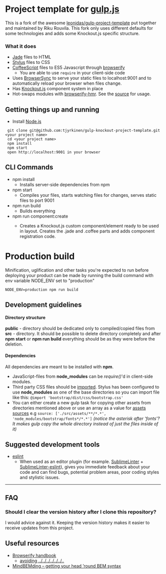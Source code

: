# Project template for [gulp.js](http://gulpjs.com/)

This is a fork of the awesome [leonidas/gulp-project-template](https://github.com/leonidas/gulp-project-template) put together and maintained by Riku Rouvila. This fork only uses different defaults for some technologies and adds some Knockout.js specific structure.

### What it does
* [Jade](http://jade-lang.com) files to HTML
* [Stylus](http://learnboost.github.io/stylus) files to CSS
* [CoffeeScript](http://coffeescript.org/) files to ES5 Javascript through [browserify](http://browserify.org/)
    * You are able to use `require` in your client-side code
* Uses [BrowserSync](http://www.browsersync.io/) to serve your static files to localhost:9001 and to automatically reload your browser when files change.
* Has [Knockout.js](http://knockoutjs.com/) component system in place
* Hot-swaps modules with [browserify-hmr](https://github.com/AgentME/browserify-hmr). See the [source](https://github.com/leonidas/gulp-project-template/blob/master/src/main.js#L4-L7) for usage.

## Getting things up and running
- Install [Node.js](http://nodejs.org)

```
 git clone git@github.com:tjyrkinen/gulp-knockout-project-template.git <your project name>
 cd <your project name>
 npm install
 npm start
 open http://localhost:9001 in your browser
```

## CLI Commands
* npm install
    * Installs server-side dependencies from npm
* npm start
    * Compiles your files, starts watching files for changes, serves static files to port 9001
* npm run build
    * Builds everything
* npm run component:create <component-name>
    * Creates a Knockout.js custom component/element ready to be used in layout. Creates the .jade and .coffee parts and adds component registration code.

# Production build
Minification, uglification and other tasks you're expected to run before deploying your product can be made by running the build command with env variable NODE_ENV set to "production"

    NODE_ENV=production npm run build

## Development guidelines
#### Directory structure

**public** - directory should be dedicated only to compiled/copied files from **src** - directory.
  It should be possible to delete directory completely and after **npm start** or **npm run build** everything should be as they were before the deletion.

#### Dependencies
All dependencies are meant to be installed with **npm**.
* JavaScript-files from **node_modules** can be *require()*'d in client-side modules.
* Third party CSS files should be [imported](https://learnboost.github.io/stylus/docs/import.html). Stylus has been configured to use **node_modules** as one of the base directories so you can import file like this:  `@import 'bootstrap/dist/css/bootstrap.css'`
* You can either create a new gulp task for copying other assets from directories mentioned above or use an array as a value for [assets sources](https://github.com/leonidas/gulp-project-template/blob/master/package.json#L49) e.g `source: ['./src/assets/**/*.*', 'node_modules/bootstrap/fonts*/*.*']` *(notice the asterisk after 'fonts'? It makes gulp copy the whole directory instead of just the files inside of it)*

## Suggested development tools

* [eslint](http://eslint.org/)
    * When used as an editor plugin (for example. [SublimeLinter](http://sublimelinter.readthedocs.org/en/latest/) + [SublimeLinter-eslint](https://github.com/roadhump/SublimeLinter-eslint)), gives you immediate feedback about your code and  can find bugs, potential problem areas, poor coding styles and stylistic issues.

---

## FAQ
### Should I clear the version history after I clone this repository?
I would advice against it. Keeping the version history makes it easier to receive updates from this project.

## Useful resources
* [Browserify handbook](https://github.com/substack/browserify-handbook)
  * [avoiding ../../../../../../..](https://github.com/substack/browserify-handbook#avoiding-)
* [MindBEMding – getting your head ’round BEM syntax](http://csswizardry.com/2013/01/mindbemding-getting-your-head-round-bem-syntax/)
